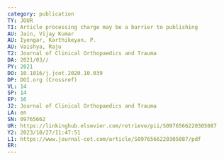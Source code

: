 ```yaml
---
category: publication
TY: JOUR
TI: Article processing charge may be a barrier to publishing
AU: Jain, Vijay Kumar
AU: Iyengar, Karthikeyan. P.
AU: Vaishya, Raju
T2: Journal of Clinical Orthopaedics and Trauma
DA: 2021/03//
PY: 2021
DO: 10.1016/j.jcot.2020.10.039
DP: DOI.org (Crossref)
VL: 14
SP: 14
EP: 16
J2: Journal of Clinical Orthopaedics and Trauma
LA: en
SN: 09765662
UR: https://linkinghub.elsevier.com/retrieve/pii/S0976566220305087
Y2: 2023/10/27/11:47:51
L1: https://www.journal-cot.com/article/S0976566220305087/pdf
ER: 
---
```


